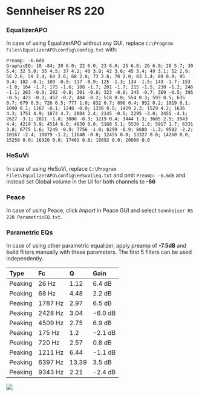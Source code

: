 # Sennheiser RS 220

### EqualizerAPO
In case of using EqualizerAPO without any GUI, replace `C:\Program Files\EqualizerAPO\config\config.txt`
with:
```
Preamp: -6.6dB
GraphicEQ: 10 -84; 20 6.0; 22 6.0; 23 6.0; 25 6.0; 26 6.0; 28 5.7; 30 5.4; 32 5.0; 35 4.5; 37 4.2; 40 3.8; 42 3.6; 45 3.4; 49 3.1; 52 2.9; 56 2.6; 59 2.4; 64 2.6; 68 2.8; 73 2.8; 78 2.0; 83 1.4; 89 0.9; 95 0.4; 102 -0.1; 109 -0.5; 117 -0.9; 125 -1.3; 134 -1.5; 143 -1.7; 153 -1.8; 164 -1.7; 175 -1.6; 188 -1.7; 201 -1.7; 215 -1.5; 230 -1.2; 246 -1.1; 263 -0.9; 282 -0.8; 301 -0.8; 323 -0.8; 345 -0.7; 369 -0.5; 395 -0.5; 423 -0.3; 452 -0.2; 484 -0.2; 518 0.0; 554 0.3; 593 0.5; 635 0.7; 679 0.5; 726 0.5; 777 1.0; 832 0.7; 890 0.4; 952 0.2; 1019 0.1; 1090 0.1; 1167 -0.1; 1248 -0.0; 1336 0.5; 1429 2.3; 1529 4.2; 1636 4.3; 1751 4.9; 1873 4.7; 2004 2.4; 2145 -0.5; 2295 -3.0; 2455 -4.1; 2627 -3.1; 2811 -1.8; 3008 -0.3; 3219 0.4; 3444 1.3; 3685 2.5; 3943 4.4; 4219 5.9; 4514 6.0; 4830 6.0; 5168 5.1; 5530 1.8; 5917 1.7; 6331 3.8; 6775 1.6; 7249 -0.9; 7756 -1.0; 8299 -0.9; 8880 -1.3; 9502 -2.2; 10167 -2.4; 10879 -1.2; 11640 -0.0; 12455 0.0; 13327 0.0; 14260 0.0; 15258 0.0; 16326 0.0; 17469 0.0; 18692 0.0; 20000 0.0
```

### HeSuVi
In case of using HeSuVi, replace `C:\Program Files\EqualizerAPO\config\HeSuVi\eq.txt` and omit `Preamp:
-6.6dB` and instead set Global volume in the UI for both channels to **-66**

### Peace
In case of using Peace, click *Import* in Peace GUI and select `Sennheiser RS 220 ParametricEQ.txt`.

### Parametric EQs
In case of using other parametric equalizer, apply preamp of **-7.5dB** and build filters manually with
these parameters. The first 5 filters can be used independently.

| Type    | Fc      |     Q | Gain    |
|:--------|:--------|:------|:--------|
| Peaking | 26 Hz   |  1.12 | 6.4 dB  |
| Peaking | 68 Hz   |  4.48 | 2.2 dB  |
| Peaking | 1787 Hz |  2.97 | 6.5 dB  |
| Peaking | 2428 Hz |  3.04 | -6.0 dB |
| Peaking | 4509 Hz |  2.75 | 6.9 dB  |
| Peaking | 175 Hz  |  1.2  | -2.1 dB |
| Peaking | 720 Hz  |  2.57 | 0.8 dB  |
| Peaking | 1211 Hz |  6.44 | -1.1 dB |
| Peaking | 6397 Hz | 13.39 | 3.5 dB  |
| Peaking | 9343 Hz |  2.21 | -2.4 dB |

![](https://raw.githubusercontent.com/jaakkopasanen/AutoEq/master/results/innerfidelity/sbaf-serious/Sennheiser%20RS%20220/Sennheiser%20RS%20220.png)